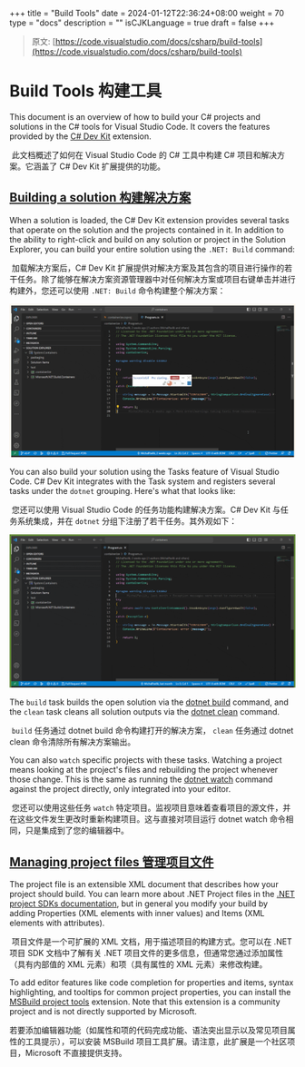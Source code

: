 +++
title = "Build Tools"
date = 2024-01-12T22:36:24+08:00
weight = 70
type = "docs"
description = ""
isCJKLanguage = true
draft = false
+++

> 原文: [https://code.visualstudio.com/docs/csharp/build-tools](https://code.visualstudio.com/docs/csharp/build-tools)

# Build Tools 构建工具



This document is an overview of how to build your C# projects and solutions in the C# tools for Visual Studio Code. It covers the features provided by the [C# Dev Kit](https://marketplace.visualstudio.com/items?itemName=ms-dotnettools.csdevkit) extension.

​​​	此文档概述了如何在 Visual Studio Code 的 C# 工具中构建 C# 项目和解决方案。它涵盖了 C# Dev Kit 扩展提供的功能。

## [Building a solution 构建解决方案](https://code.visualstudio.com/docs/csharp/build-tools#_building-a-solution)

When a solution is loaded, the C# Dev Kit extension provides several tasks that operate on the solution and the projects contained in it. In addition to the ability to right-click and build on any solution or project in the Solution Explorer, you can build your entire solution using the `.NET: Build` command:

​​​	加载解决方案后，C# Dev Kit 扩展提供对解决方案及其包含的项目进行操作的若干任务。除了能够在解决方案资源管理器中对任何解决方案或项目右键单击并进行构建外，您还可以使用 `.NET: Build` 命令构建整个解决方案：

![Choosing the .NET:Build command](./BuildTools_img/net-build-command.gif)

You can also build your solution using the Tasks feature of Visual Studio Code. C# Dev Kit integrates with the Task system and registers several tasks under the `dotnet` grouping. Here's what that looks like:

​​​	您还可以使用 Visual Studio Code 的任务功能构建解决方案。C# Dev Kit 与任务系统集成，并在 `dotnet` 分组下注册了若干任务。其外观如下：

![Showing the  task grouping here](./BuildTools_img/show-dotnet-tasks.gif)

The `build` task builds the open solution via the [dotnet build](https://learn.microsoft.com/dotnet/core/tools/dotnet-build) command, and the `clean` task cleans all solution outputs via the [dotnet clean](https://learn.microsoft.com/dotnet/core/tools/dotnet-clean) command.

​​​	 `build` 任务通过 dotnet build 命令构建打开的解决方案， `clean` 任务通过 dotnet clean 命令清除所有解决方案输出。

You can also `watch` specific projects with these tasks. Watching a project means looking at the project's files and rebuilding the project whenever those change. This is the same as running the [dotnet watch](https://learn.microsoft.com/dotnet/core/tools/dotnet-watch) command against the project directly, only integrated into your editor.

​​​	您还可以使用这些任务 `watch` 特定项目。监视项目意味着查看项目的源文件，并在这些文件发生更改时重新构建项目。这与直接对项目运行 dotnet watch 命令相同，只是集成到了您的编辑器中。

## [Managing project files 管理项目文件](https://code.visualstudio.com/docs/csharp/build-tools#_managing-project-files)

The project file is an extensible XML document that describes how your project should build. You can learn more about .NET Project files in the [.NET project SDKs documentation](https://learn.microsoft.com/dotnet/core/project-sdk/overview), but in general you modify your build by adding Properties (XML elements with inner values) and Items (XML elements with attributes).

​​​	项目文件是一个可扩展的 XML 文档，用于描述项目的构建方式。您可以在 .NET 项目 SDK 文档中了解有关 .NET 项目文件的更多信息，但通常您通过添加属性（具有内部值的 XML 元素）和项（具有属性的 XML 元素）来修改构建。

To add editor features like code completion for properties and items, syntax highlighting, and tooltips for common project properties, you can install the [MSBuild project tools](https://marketplace.visualstudio.com/items?itemName=tintoy.msbuild-project-tools) extension. Note that this extension is a community project and is not directly supported by Microsoft.

​​​	若要添加编辑器功能（如属性和项的代码完成功能、语法突出显示以及常见项目属性的工具提示），可以安装 MSBuild 项目工具扩展。请注意，此扩展是一个社区项目，Microsoft 不直接提供支持。
